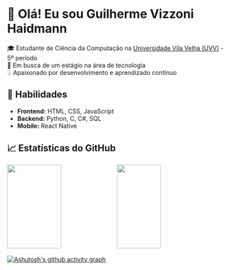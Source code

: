 # 👋 Olá! Eu sou Guilherme Vizzoni Haidmann 

🎓 Estudante de Ciência da Computação na [Universidade Vila Velha (UVV)](https://www.uvv.br/) - 5º período  
💼 Em busca de um estágio na área de tecnologia  
💡 Apaixonado por desenvolvimento e aprendizado contínuo  

## 🚀 Habilidades  
- **Frontend:** HTML, CSS, JavaScript  
- **Backend:** Python, C, C#, SQL  
- **Mobile:** React Native  

## 📈 Estatísticas do GitHub  
<div>
<img width="50%" height="195px" src="https://github-readme-stats.vercel.app/api?username=GuiVizzoni&show_icons=true&theme=github_dark"/> 
<img width="45%" height="195px" src="https://github-readme-stats.vercel.app/api/top-langs/?username=GuiVizzoni&layout=compact&theme=github_dark"/>
</div>

[![Ashutosh's github activity graph](https://github-readme-activity-graph.vercel.app/graph?username=GuiVizzoni&theme=github-dark)](https://github.com/ashutosh00710/github-readme-activity-graph)

<!--## 📫 Contato  
[![LinkedIn]](https://www.linkedin.com/in/guilherme-vizzoni-07b146265/)
📧 Email: [guilhermevizzoni05@gmail.com](guilhermevizzoni05@gmail.com)  

<!--
**GuiVizzoni/GuiVizzoni** is a ✨ _special_ ✨ repository because its `README.md` (this file) appears on your GitHub profile.

Here are some ideas to get you started:
![Linguagens mais Utilizadas]
![Estatísticas do GitHub]
- 🔭 I’m currently working on ...
- 🌱 I’m currently learning ...
- 👯 I’m looking to collaborate on ...
- 🤔 I’m looking for help with ...
- 💬 Ask me about ...
- 📫 How to reach me: ...
- 😄 Pronouns: ...
- ⚡ Fun fact: ...
-->
